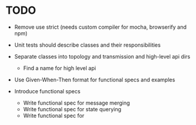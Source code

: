 # TODO

* Remove use strict (needs custom compiler for mocha, browserify and npm)

* Unit tests should describe classes and their responsibilities
* Separate classes into topology and transmission and high-level api dirs
  * Find a name for high level api
* Use Given-When-Then format for functional specs and examples
* Introduce functional specs
  * Write functional spec for message merging
  * Write functional spec for state querying
  * Write functional spec for
